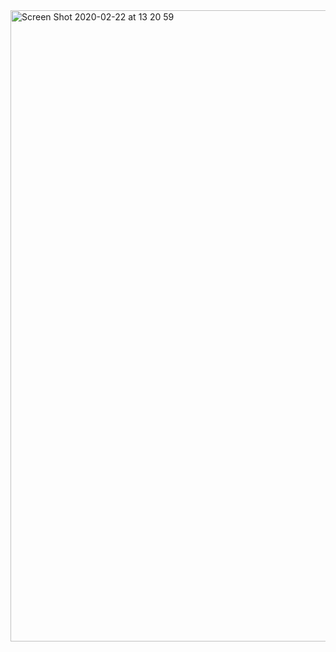 <img width="1010" alt="Screen Shot 2020-02-22 at 13 20 59" src="https://user-images.githubusercontent.com/48880201/75087031-34e2c480-5576-11ea-8916-ea120d8d16fa.png">

